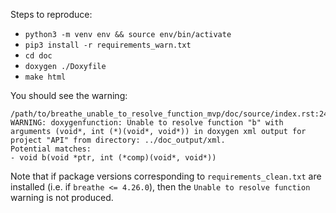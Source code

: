 Steps to reproduce:

- `python3 -m venv env && source env/bin/activate`
- `pip3 install -r requirements_warn.txt`
- `cd doc`
- `doxygen ./Doxyfile`
- `make html`

You should see the warning:

```
/path/to/breathe_unable_to_resolve_function_mvp/doc/source/index.rst:24: WARNING: doxygenfunction: Unable to resolve function "b" with arguments (void*, int (*)(void*, void*)) in doxygen xml output for project "API" from directory: ../doc_output/xml.
Potential matches:
- void b(void *ptr, int (*comp)(void*, void*))

```

Note that if package versions corresponding to `requirements_clean.txt` are installed (i.e. if `breathe <= 4.26.0`), then the `Unable to resolve function` warning is not produced.
